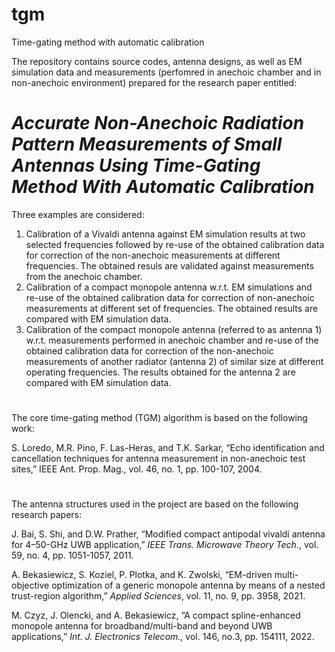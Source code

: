 # tgm
Time-gating method with automatic calibration

The repository contains source codes, antenna designs, as well as EM simulation data and measurements (perfomred in anechoic chamber and in non-anechoic environment) prepared for the research paper entitled: 

# _Accurate Non-Anechoic Radiation Pattern Measurements of Small Antennas Using Time-Gating Method With Automatic Calibration_

Three examples are considered:
1. Calibration of a Vivaldi antenna against EM simulation results at two selected frequencies followed by re-use of the obtained calibration data for correction of the non-anechoic measurements at different frequencies. The obtained resuls are validated against measurements from the anechoic chamber.
2. Calibration of a compact monopole antenna w.r.t. EM simulations and re-use of the obtained calibration data for correction of non-anechoic measurements at different set of frequencies. The obtained results are compared with EM simulation data.
3. Calibration of the compact monopole antenna (referred to as antenna 1) w.r.t. measurements performed in anechoic chamber and re-use of the obtained calibration data for correction of the non-anechoic measurements of another radiator (antenna 2) of similar size at different operating frequencies. The results obtained for the antenna 2 are compared with EM simulation data.
#
The core time-gating method (TGM) algorithm is based on the following work:

S. Loredo, M.R. Pino, F. Las-Heras, and T.K. Sarkar, “Echo identification and cancellation techniques for antenna measurement in non-anechoic test sites,” IEEE Ant. Prop. Mag., vol. 46, no. 1, pp. 100-107, 2004.
#
The antenna structures used in the project are based on the following research papers:

J. Bai, S. Shi, and D.W. Prather, “Modified compact antipodal vivaldi antenna for 4–50-GHz UWB application,” _IEEE Trans. Microwave Theory Tech._, vol. 59, no. 4, pp. 1051-1057, 2011.

A. Bekasiewicz, S. Koziel, P. Plotka, and K. Zwolski, “EM-driven multi-objective optimization of a generic monopole antenna by means of a nested trust-region algorithm,” _Applied Sciences_, vol. 11, no. 9, pp. 3958, 2021.

M. Czyz, J. Olencki, and A. Bekasiewicz, “A compact spline-enhanced monopole antenna for broadband/multi-band and beyond UWB applications,” _Int. J. Electronics Telecom._, vol. 146, no.3, pp. 154111, 2022.
